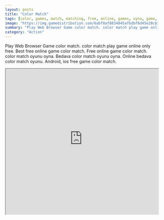 ```yaml
---
layout: posts
title: "Color Match"
tags: [color, games, match, matching, free, online, games, oyna, game, free, games, play, play, games]
image: "https://img.gamedistribution.com/6abf8af8834845afbdbf6d45e28cb38f-512x512.jpeg"
summary: "Play Web Browser Game color match. color match play game online only free. Best free online game color match. Free online game color match. color match oyunu oyna. Bedava color match oyunu oyna. Online bedava color match oyunu. Android, ios free game color match."
category: "Action"
---
```


Play Web Browser Game color match. color match play game online only free. Best free online game color match. Free online game color match. color match oyunu oyna. Bedava color match oyunu oyna. Online bedava color match oyunu. Android, ios free game color match.

<iframe width="100%" height="480px;" src="https://html5.gamedistribution.com/6abf8af8834845afbdbf6d45e28cb38f/"></iframe>